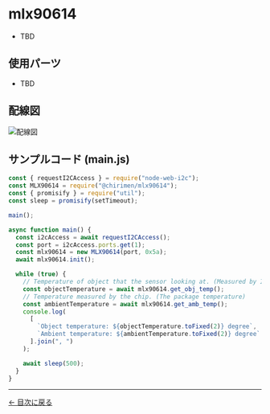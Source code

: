 # mlx90614



- TBD

## 使用パーツ

- TBD



## 配線図

![配線図](../node-examples/mlx90614/schematic.png "schematic")

## サンプルコード (main.js)

```javascript
const { requestI2CAccess } = require("node-web-i2c");
const MLX90614 = require("@chirimen/mlx90614");
const { promisify } = require("util");
const sleep = promisify(setTimeout);

main();

async function main() {
  const i2cAccess = await requestI2CAccess();
  const port = i2cAccess.ports.get(1);
  const mlx90614 = new MLX90614(port, 0x5a);
  await mlx90614.init();

  while (true) {
    // Temperature of object that the sensor looking at. (Measured by IR sensor)
    const objectTemperature = await mlx90614.get_obj_temp();
    // Temperature measured by the chip. (The package temperature)
    const ambientTemperature = await mlx90614.get_amb_temp();
    console.log(
      [
        `Object temperature: ${objectTemperature.toFixed(2)} degree`,
        `Ambient temperature: ${ambientTemperature.toFixed(2)} degree`
      ].join(", ")
    );

    await sleep(500);
  }
}
```


---
[← 目次に戻る](./index.md)
